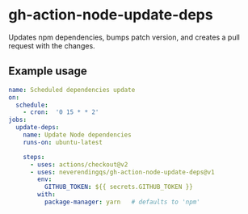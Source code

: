 # gh-action-node-update-deps

Updates npm dependencies, bumps patch version, and creates a pull request with the changes.

## Example usage

```yaml
name: Scheduled dependencies update
on:
  schedule:
    - cron:  '0 15 * * 2'
jobs:
  update-deps:
    name: Update Node dependencies
    runs-on: ubuntu-latest

    steps:
      - uses: actions/checkout@v2
      - uses: neverendingqs/gh-action-node-update-deps@v1
        env:
          GITHUB_TOKEN: ${{ secrets.GITHUB_TOKEN }}
        with:
          package-manager: yarn   # defaults to 'npm'
```
